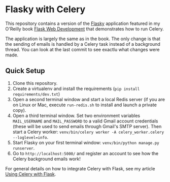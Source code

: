 Flasky with Celery
==================

This repository contains a version of the [Flasky](https://github.com/miguelgrinberg/flasky) application featured in my O'Reilly book [Flask Web Development](http://www.flaskbook.com) that demonstrates how to run Celery.

The application is largely the same as in the book. The only change is that the sending of emails is handled by a Celery task instead of a background thread. You can look at the last commit to see exactlu what changes were made.

Quick Setup
-----------

1. Clone this repository.
2. Create a virtualenv and install the requirements (`pip install requirements/dev.txt`)
3. Open a second terminal window and start a local Redis server (if you are on Linux or Mac, execute `run-redis.sh` to install and launch a private copy).
4. Open a third terminal window. Set two environment variables `MAIL_USERNAME` and `MAIL_PASSWORD` to a valid Gmail account credentials (these will be used to send emails through Gmail's SMTP server). Then start a Celery worker: `venv/bin/celery worker -A celery_worker.celery --loglevel=info`.
5. Start Flasky on your first terminal window: `venv/bin/python manage.py runserver`.
6. Go to `http://localhost:5000/` and register an account to see how the Celery background emails work!

For general details on how to integrate Celery with Flask, see my article [Using Celery with Flask](http://blog.miguelgrinberg.com/post/using-celery-with-flask).
